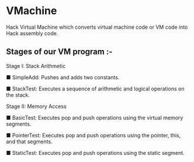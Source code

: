 # VMachine
Hack Virtual Machine which converts virtual machine code or VM code into Hack assembly code.

## Stages of our VM program :-

Stage I: Stack Arithmetic

■ SimpleAdd: Pushes and adds two constants.

■ StackTest: Executes a sequence of arithmetic and logical operations on the stack.

Stage II: Memory Access

■ BasicTest: Executes pop and push operations using the virtual memory segments.

■ PointerTest: Executes pop and push operations using the pointer, this, and that segments.

■ StaticTest: Executes pop and push operations using the static segment.
